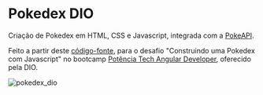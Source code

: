 # Pokedex DIO
Criação de Pokedex em HTML, CSS e Javascript, integrada com a [PokeAPI](https://pokeapi.co/).

Feito a partir deste [código-fonte](https://github.com/digitalinnovationone/js-developer-pokedex), para o desafio "Construindo uma Pokedex com Javascript" no bootcamp [Potência Tech Angular Developer](https://web.dio.me/track/potencia-tech-angular-developer-powered-ifood), oferecido pela DIO.


![pokedex_dio](https://user-images.githubusercontent.com/91355221/236507552-fbe807af-eb5f-4c0a-9401-2950fd1cb9e1.JPG)
